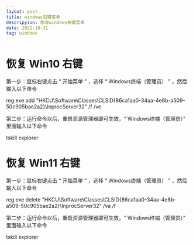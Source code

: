 ```yaml
---
layout: post
title: windows右键菜单
descripyion: 修改windows右键菜单
date: 2022-10-31 
tag: windows
---
```


# 恢复 Win10 右键

第一步：鼠标右键点击 “ 开始菜单 ” ，选择 “ Windows终端（管理员） ” ，然后输入以下命令

reg.exe add "HKCU\Software\Classes\CLSID\{86ca1aa0-34aa-4e8b-a509-50c905bae2a2}\InprocServer32" /f /ve

第二步：运行命令以后，重启资源管理器即可生效，“ Windows终端（管理员）” 里面输入以下命令

tskill explorer

# 恢复 Win11 右键

第一步：鼠标右键点击 “ 开始菜单 ” ，选择 “ Windows终端（管理员） ” ，然后输入以下命令

reg.exe delete "HKCU\Software\Classes\CLSID\{86ca1aa0-34aa-4e8b-a509-50c905bae2a2}\InprocServer32" /va /f

第二步：运行命令以后，重启资源管理器即可生效，“ Windows终端（管理员）” 里面输入以下命令

tskill explorer

